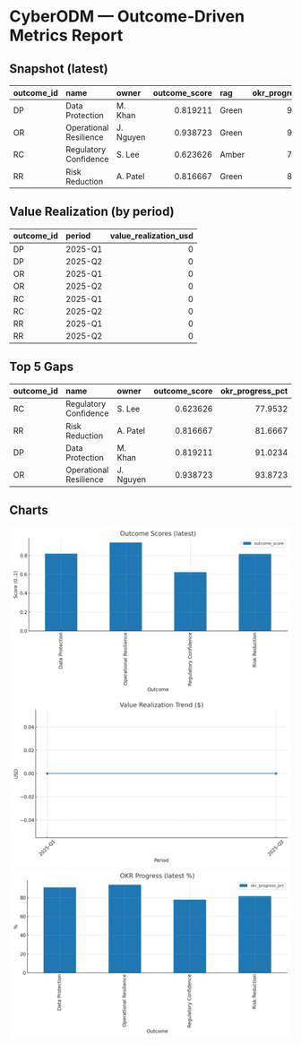 # CyberODM — Outcome‑Driven Metrics Report

## Snapshot (latest)

| outcome_id   | name                   | owner     |   outcome_score | rag   |   okr_progress_pct |   value_realization_usd |
|:-------------|:-----------------------|:----------|----------------:|:------|-------------------:|------------------------:|
| DP           | Data Protection        | M. Khan   |        0.819211 | Green |            91.0234 |                       0 |
| OR           | Operational Resilience | J. Nguyen |        0.938723 | Green |            93.8723 |                       0 |
| RC           | Regulatory Confidence  | S. Lee    |        0.623626 | Amber |            77.9532 |                       0 |
| RR           | Risk Reduction         | A. Patel  |        0.816667 | Green |            81.6667 |                       0 |

## Value Realization (by period)

| outcome_id   | period   |   value_realization_usd |
|:-------------|:---------|------------------------:|
| DP           | 2025-Q1  |                       0 |
| DP           | 2025-Q2  |                       0 |
| OR           | 2025-Q1  |                       0 |
| OR           | 2025-Q2  |                       0 |
| RC           | 2025-Q1  |                       0 |
| RC           | 2025-Q2  |                       0 |
| RR           | 2025-Q1  |                       0 |
| RR           | 2025-Q2  |                       0 |

## Top 5 Gaps

| outcome_id   | name                   | owner     |   outcome_score |   okr_progress_pct |
|:-------------|:-----------------------|:----------|----------------:|-------------------:|
| RC           | Regulatory Confidence  | S. Lee    |        0.623626 |            77.9532 |
| RR           | Risk Reduction         | A. Patel  |        0.816667 |            81.6667 |
| DP           | Data Protection        | M. Khan   |        0.819211 |            91.0234 |
| OR           | Operational Resilience | J. Nguyen |        0.938723 |            93.8723 |

## Charts

![Outcome Scores](outcome_scores_latest.png)
![Value Trend](value_trend.png)
![OKR Progress](okr_latest.png)
